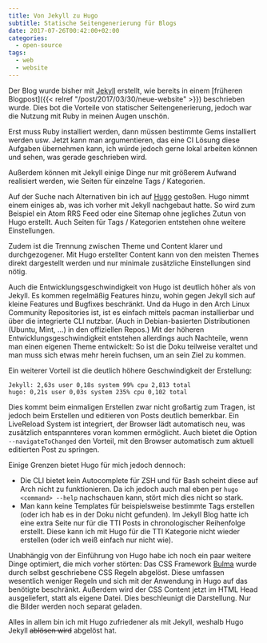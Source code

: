 ```yaml
---
title: Von Jekyll zu Hugo
subtitle: Statische Seitengenerierung für Blogs
date: 2017-07-26T00:42:00+02:00
categories:
  - open-source
tags:
  - web
  - website
---
```

Der Blog wurde bisher mit [Jekyll](https://jekyllrb.com) erstellt, wie bereits in einem [früheren Blogpost]({{< relref "/post/2017/03/30/neue-website" >}}) beschrieben wurde.
Dies bot die Vorteile von statischer Seitengenerierung, jedoch war die Nutzung mit Ruby in meinen Augen unschön.

Erst muss Ruby installiert werden, dann müssen bestimmte Gems installiert werden usw.
Jetzt kann man argumentieren, das eine CI Lösung diese Aufgaben übernehmen kann, ich würde jedoch gerne lokal arbeiten können und sehen, was gerade geschrieben wird.

Außerdem können mit Jekyll einige Dinge nur mit größerem Aufwand realisiert werden, wie Seiten für einzelne Tags / Kategorien.

Auf der Suche nach Alternativen bin ich auf [Hugo](https://gohugo.io) gestoßen.
Hugo nimmt einem einiges ab, was ich vorher mit Jekyll nachgebaut hatte.
So wird zum Beispiel ein Atom RRS Feed oder eine Sitemap ohne jegliches Zutun von Hugo erstellt.
Auch Seiten für Tags / Kategorien entstehen ohne weitere Einstellungen.

Zudem ist die Trennung zwischen Theme und Content klarer und durchgezogener.
Mit Hugo erstellter Content kann von den meisten Themes direkt dargestellt werden und nur minimale zusätzliche Einstellungen sind nötig.

Auch die Entwicklungsgeschwindigkeit von Hugo ist deutlich höher als von Jekyll.
Es kommen regelmäßig Features hinzu, wohin gegen Jekyll sich auf kleine Features und Bugfixes beschränkt.
Und da Hugo in den Arch Linux Community Repositories ist, ist es einfach mittels pacman installierbar und über die integrierte CLI nutzbar.
(Auch in Debian-basierten Distributionen (Ubuntu, Mint, …) in den offiziellen Repos.)
Mit der höheren Entwicklungsgeschwindigkeit entstehen allerdings auch Nachteile, wenn man einen eigenen Theme entwickelt:
So ist die Doku teilweise veraltet und man muss sich etwas mehr herein fuchsen, um an sein Ziel zu kommen.

Ein weiterer Vorteil ist die deutlich höhere Geschwindigkeit der Erstellung:

```plaintext
Jekyll: 2,63s user 0,18s system 99% cpu 2,813 total
hugo: 0,21s user 0,03s system 235% cpu 0,102 total
```

Dies kommt beim einmaligen Erstellen zwar nicht großartig zum Tragen, ist jedoch beim Erstellen und editieren von Posts deutlich bemerkbar.
Ein LiveReload System ist integriert, der Browser lädt automatisch neu, was zusätzlich entspannteres voran kommen ermöglicht.
Auch bietet die Option `--navigateToChanged` den Vorteil, mit den Browser automatisch zum aktuell editierten Post zu springen.

Einige Grenzen bietet Hugo für mich jedoch dennoch:

- Die CLI bietet kein Autocomplete für ZSH und für Bash scheint diese auf Arch nicht zu funktionieren.
  Da ich jedoch auch mal eben per `hugo <command> --help` nachschauen kann, stört mich dies nicht so stark.
- Man kann keine Templates für beispielsweise bestimmte Tags erstellen (oder ich hab es in der Doku nicht gefunden).
  Im Jekyll Blog hatte ich eine extra Seite nur für die TTI Posts in chronologischer Reihenfolge erstellt.
  Diese kann ich mit Hugo für die TTI Kategorie nicht wieder erstellen (oder ich weiß einfach nur nicht wie).

Unabhängig von der Einführung von Hugo habe ich noch ein paar weitere Dinge optimiert, die mich vorher störten:
Das CSS Framework [Bulma](https://bulma.io) wurde durch selbst geschriebene CSS Regeln abgelöst.
Diese umfassen wesentlich weniger Regeln und sich mit der Anwendung in Hugo auf das benötigte beschränkt.
Außerdem wird der CSS Content jetzt im HTML Head ausgeliefert, statt als eigene Datei.
Dies beschleunigt die Darstellung.
Nur die Bilder werden noch separat geladen.

Alles in allem bin ich mit Hugo zufriedener als mit Jekyll, weshalb Hugo Jekyll ~~ablösen wird~~ abgelöst hat.
